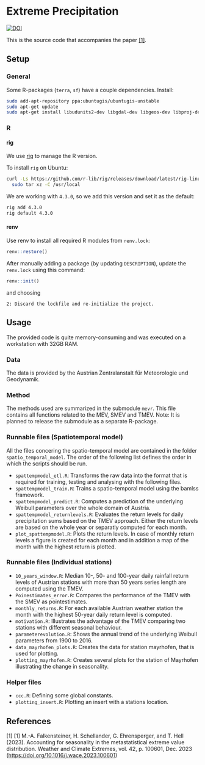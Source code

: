 # Extreme Precipitation

[![DOI](https://zenodo.org/badge/611209754.svg)](https://zenodo.org/badge/latestdoi/611209754)

This is the source code that accompanies the paper [[1]](#1).

## Setup
### General
Some R-packages (`terra`, `sf`) have a couple dependencies. Install:
```bash
sudo add-apt-repository ppa:ubuntugis/ubuntugis-unstable
sudo apt-get update
sudo apt-get install libudunits2-dev libgdal-dev libgeos-dev libproj-dev libsqlite0-dev
```

### R
#### rig
We use [rig](https://github.com/r-lib/rig) to manage the R version.

To install `rig` on Ubuntu:
```bash
curl -Ls https://github.com/r-lib/rig/releases/download/latest/rig-linux-latest.tar.gz |
  sudo tar xz -C /usr/local
```

We are working with `4.3.0`, so we add this version and set it as the default:
```bash
rig add 4.3.0
rig default 4.3.0
```

#### renv
Use renv to install all required R modules from `renv.lock`: 
```r
renv::restore()
```

After manually adding a package (by updating `DESCRIPTION`), update the `renv.lock` using this command:
```r
renv::init() 
```
and choosing
```
2: Discard the lockfile and re-initialize the project.
```

## Usage
The provided code is quite memory-consuming and was executed on a workstation with 32GB RAM.

### Data
The data is provided by the Austrian Zentralanstalt für Meteorologie und Geodynamik.

### Method
The methods used are summarized in the submodule `mevr`. This file contains all functions related to the MEV, SMEV and TMEV.
Note: It is planned to release the submodule as a separate R-package.

### Runnable files (Spatiotemporal model)
All the files concering the spatio-temporal model are contained in the folder `spatio_temporal_model`.
The order of the following list defines the order in which the scripts should be run.
* `spattempmodel_etl.R`: Transforms the raw data into the format that is required for training, testing and analysing with the following files.
* `spattempmodel_train.R`: Trains a spatio-temporal model using the bamlss framework.
* `spattempmodel_predict.R`: Computes a prediction of the underlying Weibull parameters over the whole domain of Austria.
* `spattempmodel_returnlevels.R`: Evaluates the return levels for daily precipitation sums based on the TMEV approach. Either the return levels are based on the whole year or separatly computed for each month.
* `plot_spattempmodel.R`: Plots the return levels. In case of monthly return levels a figure is created for each month and in addition a map of the month with the highest return is plotted.

### Runnable files (Individual stations)

* `10_years_window.R`: Median 10-, 50- and 100-year daily rainfall return levels of Austrian stations with more than 50 years series length are computed using the TMEV.
* `Poinestimates_error.R`: Compares the performance of the TMEV with the SMEV as pointestimates.
* `monthly_returns.R`: For each available Austrian weather station the month with the highest 50-year daily return level is computed.
* `motivation.R`: Illustrates the advantage of the TMEV comparing two stations with different seasonal behaviour.
* `parameterevolution.R`: Shows the annual trend of the underlying Weibull parameters from 1900 to 2016.
* `data_mayrhofen_plots.R`: Creates the data for station mayrhofen, that is used for plotting.
* `plotting_mayrhofen.R`: Creates several plots for the station of Mayrhofen illustrating the change in seasonality.

### Helper files

* `ccc.R`: Defining some global constants.
* `plotting_insert.R`: Plotting an insert with a stations location.


## References
<a id="1">[1]</a>
[1] M.-A. Falkensteiner, H. Schellander, G. Ehrensperger, and T. Hell (2023). Accounting for seasonality in the metastatistical extreme value distribution. Weather and Climate Extremes, vol. 42, p. 100601, Dec. 2023 (https://doi.org/10.1016/j.wace.2023.100601)

